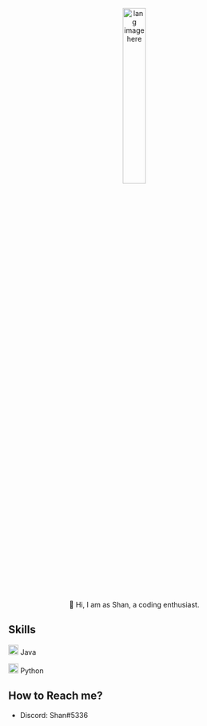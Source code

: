 <p align="center"><img width="30%" src="https://github.com/alansmathew/alansmathew/raw/master/lang.gif" alt="lang image here" /></p>

<p align="center">👋 Hi, I am as Shan, a coding enthusiast.<p>

## Skills
<img width="20" src="[https://en.wikipedia.org/wiki/Java_(programming_language)#/media/File:Java_programming_language_logo.svg.png](https://upload.wikimedia.org/wikipedia/en/3/30/Java_programming_language_logo.svg)" /> Java

<img width="20" src="https://en.wikipedia.org/wiki/Python_(programming_language)#/media/File:Python-logo-notext.svg.png" /> Python

## How to Reach me?
- Discord: Shan#5336

